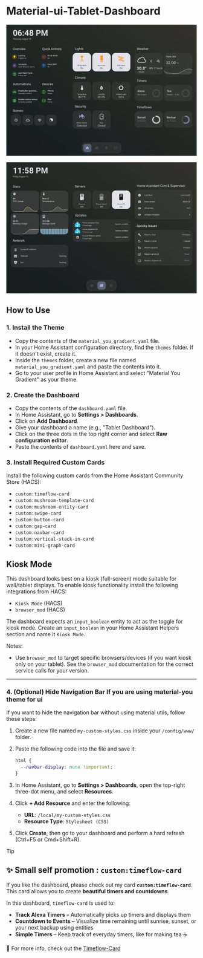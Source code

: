 # Material-ui-Tablet-Dashboard

![Dashboard Preview](/dashboards/IMG_0804.PNG)

![Dashboard Preview second page](/dashboards/IMG_0809.jpg)
## How to Use

### 1\. Install the Theme

  * Copy the contents of the `material_you_gradient.yaml` file.
  * In your Home Assistant configuration directory, find the `themes` folder. If it doesn't exist, create it.
  * Inside the `themes` folder, create a new file named `material_you_gradient.yaml` and paste the contents into it.
  * Go to your user profile in Home Assistant and select "Material You Gradient" as your theme.

### 2\. Create the Dashboard

  * Copy the contents of the `dashboard.yaml` file.
  * In Home Assistant, go to **Settings \> Dashboards**.
  * Click on **Add Dashboard**.
  * Give your dashboard a name (e.g., "Tablet Dashboard").
  * Click on the three dots in the top right corner and select **Raw configuration editor**.
  * Paste the contents of `dashboard.yaml` here and save.

### 3\. Install Required Custom Cards

Install the following custom cards from the Home Assistant Community Store (HACS):

- `custom:timeflow-card`
- `custom:mushroom-template-card`
- `custom:mushroom-entity-card`
- `custom:swipe-card`
- `custom:button-card`
- `custom:gap-card`
- `custom:navbar-card`
- `custom:vertical-stack-in-card`
- `custom:mini-graph-card`

## Kiosk Mode

This dashboard looks best on a kiosk (full-screen) mode suitable for wall/tablet displays. To enable kiosk functionality install the following integrations from HACS:

- `Kiosk Mode` (HACS)
- `browser_mod` (HACS)

The dashboard expects an `input_boolean` entity to act as the toggle for kiosk mode. Create an `input_boolean` in your Home Assistant Helpers section and name it `Kiosk Mode`.

Notes:

- Use `browser_mod` to target specific browsers/devices (if you want kiosk only on your tablet). See the `browser_mod` documentation for the correct service calls for your version.

---
### 4\. (Optional) Hide Navigation Bar If you are using material-you theme for ui 

If you want to hide the navigation bar without using material utils, follow these steps:

1.  Create a new file named `my-custom-styles.css` inside your `/config/www/` folder.
2.  Paste the following code into the file and save it:

    ```css
    html {
      --navbar-display: none !important;
    }
    ```

3.  In Home Assistant, go to **Settings > Dashboards**, open the top-right three-dot menu, and select **Resources**.
4.  Click **+ Add Resource** and enter the following:
    *   **URL**: `/local/my-custom-styles.css`
    *   **Resource Type**: `Stylesheet (CSS)`
5.  Click **Create**, then go to your dashboard and perform a hard refresh (Ctrl+F5 or Cmd+Shift+R).


> [!TIP]  
> ## ✨ Small self promotion : `custom:timeflow-card`
> 
> If you like the dashboard, please check out my card **`custom:timeflow-card`**.  
> This card allows you to create **beautiful timers and countdowns**.
>
> In this dashboard, `timeflow-card` is used to:
> - **Track Alexa Timers** – Automatically picks up timers and displays them  
> - **Countdown to Events** – Visualize time remaining until sunrise, sunset, or your next backup using entities  
> - **Simple Timers** – Keep track of everyday timers, like for making tea ☕
>
> 🔗 For more info, check out the [Timeflow-Card](https://github.com/Rishi8078/TimeFlow-Card)
